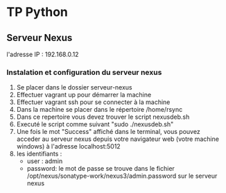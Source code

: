 # TP Python

## Serveur Nexus
l'adresse IP : 192.168.0.12

### Instalation et configuration du serveur nexus

1. Se placer dans le dossier serveur-nexus
2. Effectuer vagrant up pour démarrer la machine
3. Effectuer vagrant ssh pour se connecter à la machine
4. Dans la machine se placer dans le répertoire /home/rsync
5. Dans ce repertoire vous devez trouver le script nexusdeb.sh
6. Executé le script comme suivant "sudo ./nexusdeb.sh"
7. Une fois le mot "Success" affiché dans le terminal, vous pouvez acceder au serveur nexus depuis votre navigateur web (votre machine windows)
   à l'adresse localhost:5012
8. les identifiants :
    - user : admin
    - password: le mot de passe se trouve dans le fichier /opt/nexus/sonatype-work/nexus3/admin.password sur le serveur nexus 